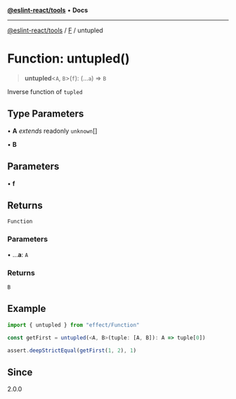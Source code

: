 [**@eslint-react/tools**](../../../README.md) • **Docs**

***

[@eslint-react/tools](../../../README.md) / [F](../README.md) / untupled

# Function: untupled()

> **untupled**\<`A`, `B`\>(`f`): (...`a`) => `B`

Inverse function of `tupled`

## Type Parameters

• **A** *extends* readonly `unknown`[]

• **B**

## Parameters

• **f**

## Returns

`Function`

### Parameters

• ...**a**: `A`

### Returns

`B`

## Example

```ts
import { untupled } from "effect/Function"

const getFirst = untupled(<A, B>(tuple: [A, B]): A => tuple[0])

assert.deepStrictEqual(getFirst(1, 2), 1)
```

## Since

2.0.0
